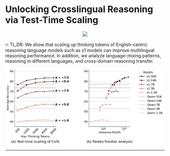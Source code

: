 # Unlocking Crosslingual Reasoning via Test-Time Scaling

<p align="center">
    <a href="https://arxiv.org/abs/xxx.xxxx"><img src="https://img.shields.io/badge/arxiv-2406.16235-b31b1b?logo=arxiv" /></a>
</p>

🔥 TL;DR: We show that scaling up thinking tokens of English-centric reasoning language models such as s1 models can improve multilingual reasoning performance. In addition, we analyze language-mixing patterns, reasoning in different languages, and cross-domain reasoning transfer.

<p align="center">
  <img src="figures/crosslingual_mgsm.jpg" alt="Crosslingual MGSM performance" width="800"/>
</p>

---